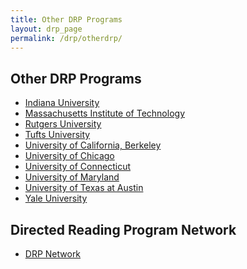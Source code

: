 ```yaml
---
title: Other DRP Programs
layout: drp_page
permalink: /drp/otherdrp/
---
```


<h2 class="mb-3">Other DRP Programs</h2>

- [Indiana University](http://www.indiana.edu/~mathdrp/)
- [Massachusetts Institute of Technology](https://math.mit.edu/research/undergraduate/drp/index.php)
- [Rutgers University](https://www.math.rutgers.edu/academics/undergraduate/directed-reading-program)
- [Tufts University](http://sites.tufts.edu/mathdrp/)
- [University of California, Berkeley](https://math.berkeley.edu/wp/drp)
- [University of Chicago](https://math.uchicago.edu/~drp/)
- [University of Connecticut](https://www.math.uconn.edu/degree-programs/undergraduate/directed-reading-program/)
- [University of Maryland](http://drp.math.umd.edu/)
- [University of Texas at Austin](http://www.ma.utexas.edu/users/drp/)
- [Yale University](https://math.yale.edu/undergrad-programs/directed-reading-program)

<h2 class="mb-3">Directed Reading Program Network</h2>

- [DRP Network](https://www.drp-network.org/)
